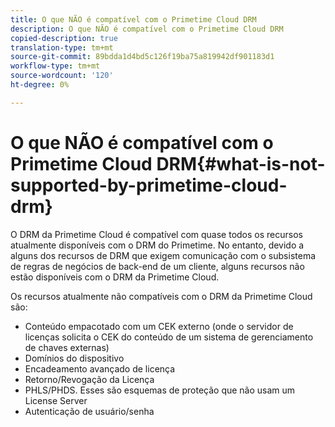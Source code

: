```yaml
---
title: O que NÃO é compatível com o Primetime Cloud DRM
description: O que NÃO é compatível com o Primetime Cloud DRM
copied-description: true
translation-type: tm+mt
source-git-commit: 89bdda1d4bd5c126f19ba75a819942df901183d1
workflow-type: tm+mt
source-wordcount: '120'
ht-degree: 0%

---
```



# O que NÃO é compatível com o Primetime Cloud DRM{#what-is-not-supported-by-primetime-cloud-drm}

O DRM da Primetime Cloud é compatível com quase todos os recursos atualmente disponíveis com o DRM do Primetime. No entanto, devido a alguns dos recursos de DRM que exigem comunicação com o subsistema de regras de negócios de back-end de um cliente, alguns recursos não estão disponíveis com o DRM da Primetime Cloud.

Os recursos atualmente não compatíveis com o DRM da Primetime Cloud são:

* Conteúdo empacotado com um CEK externo (onde o servidor de licenças solicita o CEK do conteúdo de um sistema de gerenciamento de chaves externas)
* Domínios do dispositivo
* Encadeamento avançado de licença
* Retorno/Revogação da Licença
* PHLS/PHDS. Esses são esquemas de proteção que não usam um License Server
* Autenticação de usuário/senha

